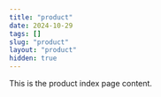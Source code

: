 ```yaml
---
title: "product"
date: 2024-10-29
tags: []
slug: "product"
layout: "product"
hidden: true
---
```


This is the product index page content.